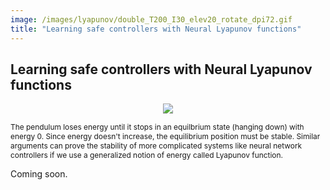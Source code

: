 ```yaml
---
image: /images/lyapunov/double_T200_I30_elev20_rotate_dpi72.gif 
title: "Learning safe controllers with Neural Lyapunov functions"
---
```


## Learning safe controllers with Neural Lyapunov functions

<p align="center">
<img src="/images/lyapunov/double_T200_I30_elev20_rotate_dpi72.gif "  style="background:none; border:none; box-shadow:none;">
</p>
<span class="caption" STYLE="font-size:85%"> The pendulum loses energy until it stops in an equilbrium state (hanging down) with energy 0. 
 Since energy doesn't increase, the equilibrium position must be stable. Similar arguments can prove the stability of more complicated systems like neural network controllers if we use a generalized notion of energy called Lyapunov function. </span>

Coming soon. 
